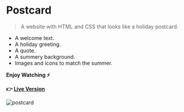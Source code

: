 # Postcard

>A website with HTML and CSS that looks like a holiday postcard.

* A welcome text.
* A holiday greeting.
* A quote.
* A summery background.
* Images and icons to match the summer.

**Enjoy Watching :zap:**

**:point_right: [Live Version](https://belal-aljumaa.github.io/Postcard/)**


![postcard](images/postcard.gif)
